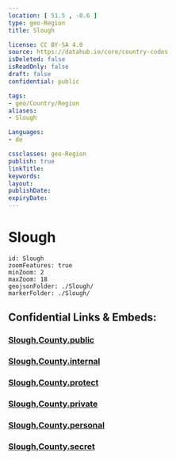 ```yaml
---
location: [ 51.5 , -0.6 ] 
type: geo-Region
title: Slough

license: CC BY-SA 4.0
source: https://datahub.io/core/country-codes
isDeleted: false
isReadOnly: false
draft: false
confidential: public

tags:
- geo/Country/Region
aliases:
- Slough

Languages:
- de

cssclasses: geo-Region
publish: true
linkTitle: 
keywords: 
layout: 
publishDate: 
expiryDate: 
---
```


# Slough

```leaflet
id: Slough
zoomFeatures: true 
minZoom: 2 
maxZoom: 18
geojsonFolder: ./Slough/
markerFolder: ./Slough/
```


## Confidential Links & Embeds: 

### [Slough,County.public](/_public/\Earth\Continent\Europe\Europe~North\UK\England\Regions~England\South_East_England\Berkshire,County\Berkshire~WestSlough,County.public.md) 

### [Slough,County.internal](/_internal/\Earth\Continent\Europe\Europe~North\UK\England\Regions~England\South_East_England\Berkshire,County\Berkshire~WestSlough,County.internal.md) 

### [Slough,County.protect](/_protect/\Earth\Continent\Europe\Europe~North\UK\England\Regions~England\South_East_England\Berkshire,County\Berkshire~WestSlough,County.protect.md) 

### [Slough,County.private](/_private/\Earth\Continent\Europe\Europe~North\UK\England\Regions~England\South_East_England\Berkshire,County\Berkshire~WestSlough,County.private.md) 

### [Slough,County.personal](/_personal/\Earth\Continent\Europe\Europe~North\UK\England\Regions~England\South_East_England\Berkshire,County\Berkshire~WestSlough,County.personal.md) 

### [Slough,County.secret](/_secret/\Earth\Continent\Europe\Europe~North\UK\England\Regions~England\South_East_England\Berkshire,County\Berkshire~WestSlough,County.secret.md)


